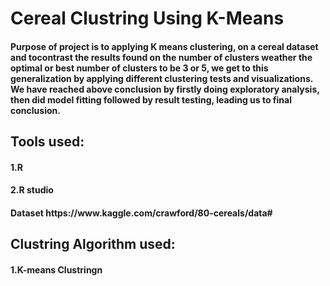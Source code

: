 <h1>Cereal Clustring Using K-Means</h1>

<h4>Purpose of project is to applying K means clustering, on a
cereal dataset and tocontrast the results found on the number 
of clusters weather the optimal or best number of clusters to
be 3 or 5, we get to this generalization by applying different
clustering tests and visualizations. We have reached
above conclusion by firstly doing exploratory analysis, then
did model fitting followed by result testing, leading us to final
conclusion.</h4>

<h2>Tools used:</h2>

<h4>1.R</h4>
<h4>2.R studio</h4>

<h4>Dataset https://www.kaggle.com/crawford/80-cereals/data#</h4>

<h2>Clustring Algorithm used:</h2>

<h4>1.K-means Clustringn</h4>

